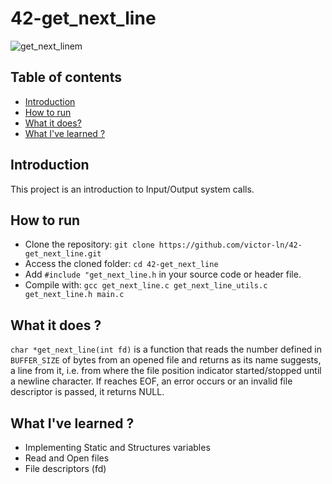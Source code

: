 # 42-get_next_line

![get_next_linem](https://user-images.githubusercontent.com/81260589/182126144-78e9af3b-0219-4e79-bdcd-c4b02a9d5937.png)

## Table of contents

- [Introduction](#Introduction)
- [How to run](#How-to-run)
- [What it does?](#What-it-does?)
- [What I've learned ?](#What-I've-learned?)

## Introduction

This project is an introduction to Input/Output system calls.

## How to run

- Clone the repository:
`git clone https://github.com/victor-ln/42-get_next_line.git`
- Access the cloned folder:
`cd 42-get_next_line`
- Add `#include "get_next_line.h` in your source code or header file.
- Compile with: ``gcc get_next_line.c get_next_line_utils.c get_next_line.h main.c``

## What it does ?

`char *get_next_line(int fd)` is a function that reads the number defined in `BUFFER_SIZE` of bytes from an opened file and returns as its name suggests, a line from it, i.e. from where the file position indicator started/stopped until a newline character.
If reaches EOF, an error occurs or an invalid file descriptor is passed, it returns NULL.

## What I've learned ?

- Implementing Static and Structures variables
- Read and Open files
- File descriptors (fd)
